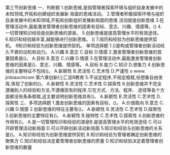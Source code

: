 
第三节创新思维
一、判断题
1.创新思维,是指管理者探索环境与组织自身发展中的未知领域,开拓和创建组织发展新
局面的思维活动。
2.管理者积极探索环境与组织自身发展中的未知领域,开拓和创新组织发展新局面的思维
活动就是创新思维
3.在管理活动中,最能激发管理者创新思维的因素有目标、意志、兴趣、情感等。()
4.一切管理知识经验是创新思维的源泉。
5.创新思维是提高管理水平的有效途径。
6.知识和经验越丰富,越能够进行创新思维。
((
7.阅历和经验为创新思维提供契机。
8知识和经验为创新思维提供契机。
单项选择题
1.()是构成管理者创新活动经久不衰的动机和动力。
A.兴趣
B.意志
C.目标
D.情感
2.激发管理者创新思维的首要因素是()。
A.目标
B.意志
C.兴趣
D.情感
3.在管理活动中,最能激发管理者创新思维的因素是()、意志、兴趣、情感等。
A.目标
B.能力
C.知识
D.想象力
4.创新思维的主要特征不包括()。
A.新颖性
B.灵活性
C.艺术性
D.严谨性
o www. jinbiaochicom
第六章创新I三匚显R教育
5.不设定程序,不规定框框,任想象自由发挥,体现了创新的()。
A.新颖性
B.灵活性
C.艺术性
D.探索性
6.创新思维并不完全遵循别人的经验和方法,不遵循现有的程序,它在方式、方法、程序、
途径等各个方面都没有条条框框,这主要说明创新思维具有()。
A.新颖性
B.灵活性
C.艺术性
D.探索性
三、多项选择题
1.激发创新思维的因素有目标、()。
A.价值取向
B.意志
C.兴趣
D.情感
2.创新思维的特征主要有()。
A.新颖性
B.灵活性
C.艺术性
D.探索性
3.创新思维的主要特征有()。
A.新颖性
B.独特性
C.艺术性
D.探索性
4.创新思维的作用有()。
A.是一切管理知识和经验的源泉B.是提高管理水平的有效途径
C.可以开辟管理活动新局面
D.可以开辟创新活动新局面
5.知识和经验与创新思维的关系是()。
A.知识和经验为创新思维提供契机
B.知识和经验为管理者确定创新思维的聚焦方
C.知识和经验决定着管理者创新思维的质量
D.知识和经验决定着管理者创新思维的数量